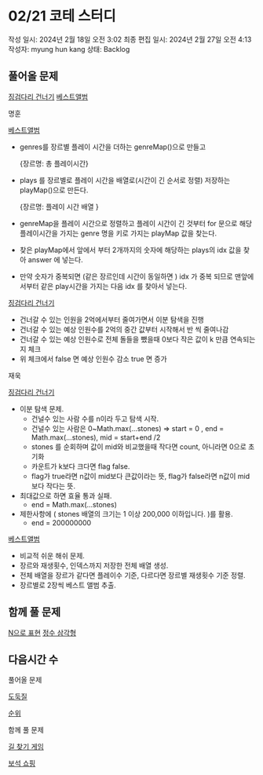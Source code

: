 # 02/21 코테 스터디

작성 일시: 2024년 2월 18일 오전 3:02
최종 편집 일시: 2024년 2월 27일 오전 4:13
작성자: myung hun kang
상태: Backlog

## 풀어올 문제

[징검다리 건너기](https://school.programmers.co.kr/learn/courses/30/lessons/64062) [베스트앨범](https://school.programmers.co.kr/learn/courses/30/lessons/42579) 

명훈

[베스트앨범](https://school.programmers.co.kr/learn/courses/30/lessons/42579) 

- genres를 장르별 플레이 시간을 더하는 genreMap()으로 만들고
    
    {장르명: 총 플레이시간}
    
- plays 를 장르별로 플레이 시간을 배열로(시간이 긴 순서로 정렬) 저장하는 playMap()으로 만든다.
    
    {장르명: 플레이 시간 배열 }
    
- genreMap을 플레이 시간으로 정렬하고 플레이 시간이 긴 것부터 for 문으로 해당 플레이시간을 가지는 genre 명을 키로 가지는 playMap 값을 찾는다.
- 찾은 playMap에서 앞에서 부터 2개까지의 숫자에 해당하는 plays의 idx 값을 찾아 answer 에 넣는다.
- 만약 숫자가 중복되면 (같은 장르인데 시간이 동일하면 ) idx 가 중복 되므로 맨앞에서부터 같은 play시간을 가지는 다음 idx 를 찾아서 넣는다.

[징검다리 건너기](https://school.programmers.co.kr/learn/courses/30/lessons/64062)

- 건너갈 수 있는 인원을 2억에서부터 줄여가면서 이분 탐색을 진행
- 건너갈 수 있는 예상 인원수를 2억의 중간 값부터 시작해서 반 씩 줄여나감
- 건너갈 수 있는 예상 인원수로 전체 돌들을 뺐을때 0보다 작은 값이 k 만큼 연속되는지 체크
- 위 체크에서 false 면 예상 인원수 감소 true 면 증가

재욱

[징검다리 건너기](https://school.programmers.co.kr/learn/courses/30/lessons/64062) 

- 이분 탐색 문제.
    - 건널수 있는 사람 수를 n이라 두고 탐색 시작.
    - 건널수 있는 사람은 0~Math.max(…stones) ⇒ start = 0 , end = Math.max(…stones), mid = start+end /2
    - stones 를 순회하며 값이 mid와 비교했을때 작다면 count, 아니라면 0으로 초기화
    - 카운트가 k보다 크다면 flag false.
    - flag가 true라면 n값이 mid보다 큰값이라는 뜻, flag가 false라면 n값이 mid 보다 작다는 뜻.
- 최대값으로 하면 효율 통과 실패.
    - end = Math.max(...stones)
- 제한사항에 ( stones 배열의 크기는 1 이상 200,000 이하입니다. )를 활용.
    - end = 200000000

[베스트앨범](https://school.programmers.co.kr/learn/courses/30/lessons/42579) 

- 비교적 쉬운 해쉬 문제.
- 장르와 재생횟수, 인덱스까지 저장한 전체 배열 생성.
- 전체 배열을 장르가 같다면 플레이수 기준, 다르다면 장르별 재생횟수 기준 정렬.
- 장르별로 2장씩 베스트 앨범 추출.

## 함께 풀 문제

[N으로 표현](https://school.programmers.co.kr/learn/courses/30/lessons/42895)  [정수 삼각형](https://school.programmers.co.kr/learn/courses/30/lessons/43105)

## 다음시간 수

풀어올 문제

[도둑질](https://school.programmers.co.kr/learn/courses/30/lessons/42897) 

[순위](https://school.programmers.co.kr/learn/courses/30/lessons/49191)

함께 풀 문제

[길 찾기 게임](https://school.programmers.co.kr/learn/courses/30/lessons/42892)

[보석 쇼핑](https://school.programmers.co.kr/learn/courses/30/lessons/67258)